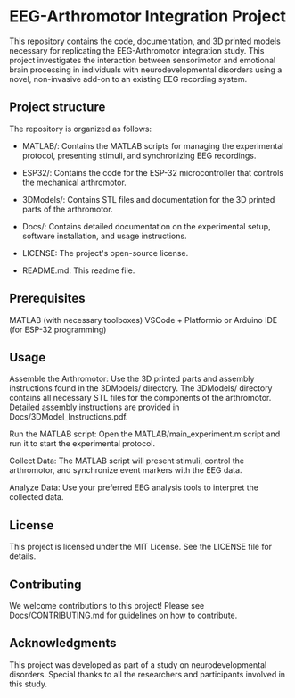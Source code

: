 # EEG-Arthromotor Integration Project
This repository contains the code, documentation, and 3D printed models necessary for replicating the EEG-Arthromotor integration study. This project investigates the interaction between 
sensorimotor and emotional brain processing in individuals with neurodevelopmental disorders using a novel, non-invasive add-on to an existing EEG recording system.

## Project structure
The repository is organized as follows:

* MATLAB/: Contains the MATLAB scripts for managing the experimental protocol, presenting stimuli, and synchronizing EEG recordings.

* ESP32/: Contains the code for the ESP-32 microcontroller that controls the mechanical arthromotor.

* 3DModels/: Contains STL files and documentation for the 3D printed parts of the arthromotor.

* Docs/: Contains detailed documentation on the experimental setup, software installation, and usage instructions.

* LICENSE: The project's open-source license.

* README.md: This readme file.


## Prerequisites

MATLAB (with necessary toolboxes)
VSCode + Platformio or Arduino IDE (for ESP-32 programming)

## Usage

Assemble the Arthromotor: Use the 3D printed parts and assembly instructions found in the 3DModels/ directory.
The 3DModels/ directory contains all necessary STL files for the components of the arthromotor. Detailed assembly instructions are provided in Docs/3DModel_Instructions.pdf.

Run the MATLAB script: Open the MATLAB/main_experiment.m script and run it to start the experimental protocol.

Collect Data: The MATLAB script will present stimuli, control the arthromotor, and synchronize event markers with the EEG data.

Analyze Data: Use your preferred EEG analysis tools to interpret the collected data.


## License
This project is licensed under the MIT License. See the LICENSE file for details.

## Contributing
We welcome contributions to this project! Please see Docs/CONTRIBUTING.md for guidelines on how to contribute.

## Acknowledgments
This project was developed as part of a study on neurodevelopmental disorders. Special thanks to all the researchers and participants involved in this study.
